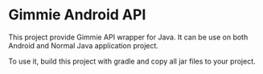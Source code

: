 # Gimmie Android API

This project provide Gimmie API wrapper for Java. It can be use on both Android and Normal Java
application project.

To use it, build this project with gradle and copy all jar files to 
your project.
